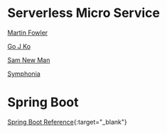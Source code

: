 # Serverless Micro Service

[Martin Fowler](https://martinfowler.com/articles/serverless.html#WhatIsServerless)

[Go J Ko](https://gojko.net/2017/10/05/serverless-design-gotocph.html)

[Sam New Man](https://samnewman.io/books/building_microservices/)

[Symphonia](https://blog.symphonia.io/all-of-our-content-79bd3a05aed1)

# Spring Boot

[Spring Boot Reference](https://docs.spring.io/spring-boot/docs/current-SNAPSHOT/reference/htmlsingle/){:target="_blank"}
